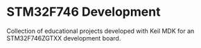 # STM32F746 Development
 Collection of educational projects developed with Keil MDK for an STM32F746ZGTXX development board.
